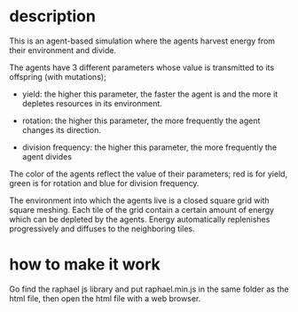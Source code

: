 # description

This is an agent-based simulation where the agents harvest energy from their
environment and divide.

The agents have 3 different parameters whose value is transmitted to its
offspring (with mutations);

- yield: the higher this parameter, the faster the agent is and the more it
  depletes resources in its environment.

- rotation: the higher this parameter, the more frequently the agent
  changes its direction.

- division frequency: the higher this parameter, the more frequently the agent
  divides

The color of the agents reflect the value of their parameters; red is for
yield, green is for rotation and blue for division frequency.

The environment into which the agents live is a closed square grid with square
meshing. Each tile of the grid contain a certain amount of energy which can be
depleted by the agents. Energy automatically replenishes progressively and
diffuses to the neighboring tiles.

# how to make it work

Go find the raphael js library and put raphael.min.js in the same folder as the
html file, then open the html file with a web browser.
